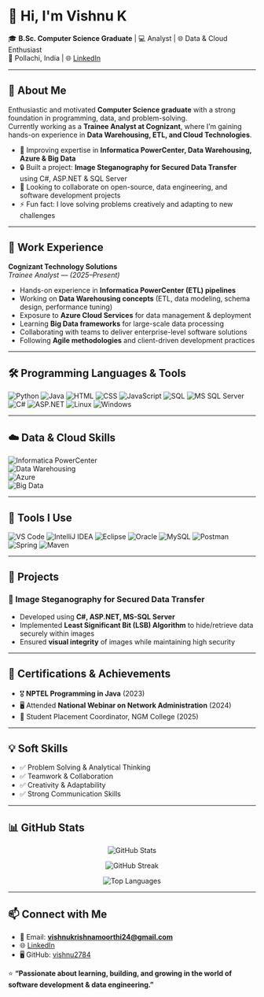 # 👋 Hi, I'm Vishnu K

🎓 **B.Sc. Computer Science Graduate** | 💻 Analyst | 🌐 Data & Cloud Enthusiast  
📍 Pollachi, India | 🌐 [LinkedIn](https://www.linkedin.com/in/vishnu-k-76406b301)  

---

## 🚀 About Me
Enthusiastic and motivated **Computer Science graduate** with a strong foundation in programming, data, and problem-solving.  
Currently working as a **Trainee Analyst at Cognizant**, where I’m gaining hands-on experience in **Data Warehousing, ETL, and Cloud Technologies**.  

- 🌱 Improving expertise in **Informatica PowerCenter, Data Warehousing, Azure & Big Data**  
- 🔒 Built a project: **Image Steganography for Secured Data Transfer** using C#, ASP.NET & SQL Server  
- 🤝 Looking to collaborate on open-source, data engineering, and software development projects  
- ⚡ Fun fact: I love solving problems creatively and adapting to new challenges  

---

## 💼 Work Experience

**Cognizant Technology Solutions**  
*Trainee Analyst* — *(2025–Present)*  
- Hands-on experience in **Informatica PowerCenter (ETL) pipelines**  
- Working on **Data Warehousing concepts** (ETL, data modeling, schema design, performance tuning)  
- Exposure to **Azure Cloud Services** for data management & deployment  
- Learning **Big Data frameworks** for large-scale data processing  
- Collaborating with teams to deliver enterprise-level software solutions  
- Following **Agile methodologies** and client-driven development practices  

---

## 🛠️ Programming Languages & Tools

<p align="left">
  <img src="https://img.icons8.com/color/48/python.png" alt="Python"/>
  <img src="https://img.icons8.com/color/48/java-coffee-cup-logo.png" alt="Java"/>
  <img src="https://img.icons8.com/color/48/html-5.png" alt="HTML"/>
  <img src="https://img.icons8.com/color/48/css3.png" alt="CSS"/>
  <img src="https://img.icons8.com/color/48/javascript.png" alt="JavaScript"/>
  <img src="https://img.icons8.com/color/48/sql.png" alt="SQL"/>
  <img src="https://img.icons8.com/color/48/microsoft-sql-server.png" alt="MS SQL Server"/>
  <img src="https://img.icons8.com/color/48/c-sharp-logo.png" alt="C#"/>
  <img src="https://img.icons8.com/color/48/asp.png" alt="ASP.NET"/>
  <img src="https://img.icons8.com/color/48/linux.png" alt="Linux"/>
  <img src="https://img.icons8.com/color/48/windows-10.png" alt="Windows"/>
</p>

---

## ☁️ Data & Cloud Skills

![Informatica PowerCenter](https://img.shields.io/badge/Informatica-PowerCenter-orange?style=for-the-badge&logo=apache-airflow&logoColor=white)  
![Data Warehousing](https://img.shields.io/badge/Data-Warehousing-blue?style=for-the-badge&logo=databricks&logoColor=white)  
![Azure](https://img.shields.io/badge/Microsoft-Azure-0078D4?style=for-the-badge&logo=microsoftazure&logoColor=white)  
![Big Data](https://img.shields.io/badge/Big%20Data-Hadoop-yellow?style=for-the-badge&logo=apachehadoop&logoColor=black)  

---

## 🧰 Tools I Use

<p align="left">
  <img src="https://img.icons8.com/color/48/visual-studio-code-2019.png" alt="VS Code"/>
  <img src="https://img.icons8.com/color/48/intellij-idea.png" alt="IntelliJ IDEA"/>
  <img src="https://img.icons8.com/color/48/java-eclipse.png" alt="Eclipse"/>
  <img src="https://img.icons8.com/color/48/oracle-logo.png" alt="Oracle"/>
  <img src="https://img.icons8.com/color/48/mysql-logo.png" alt="MySQL"/>
  <img src="https://img.icons8.com/dusk/48/postman-api.png" alt="Postman"/>
  <img src="https://img.icons8.com/color/48/spring-logo.png" alt="Spring"/>
  <img src="https://img.icons8.com/color/48/apache-maven.png" alt="Maven"/>
</p>

---

## 📌 Projects

### 🔹 Image Steganography for Secured Data Transfer  
- Developed using **C#, ASP.NET, MS-SQL Server**  
- Implemented **Least Significant Bit (LSB) Algorithm** to hide/retrieve data securely within images  
- Ensured **visual integrity** of images while maintaining high security  

---

## 📜 Certifications & Achievements
- 🎖️ **NPTEL Programming in Java** (2023)  
- 🖥️ Attended **National Webinar on Network Administration** (2024)  
- 🤝 Student Placement Coordinator, NGM College (2025)  

---

## 💡 Soft Skills
- ✅ Problem Solving & Analytical Thinking  
- ✅ Teamwork & Collaboration  
- ✅ Creativity & Adaptability  
- ✅ Strong Communication Skills  

---

## 📊 GitHub Stats

<p align="center">
  <img src="https://github-readme-stats.vercel.app/api?username=vishnu2784&show_icons=true&theme=tokyonight" alt="GitHub Stats" />
</p>

<p align="center">
  <img src="https://github-readme-streak-stats.herokuapp.com/?user=vishnu2784&theme=tokyonight" alt="GitHub Streak" />
</p>

<p align="center">
  <img src="https://github-readme-stats.vercel.app/api/top-langs/?username=vishnu2784&layout=compact&theme=tokyonight" alt="Top Languages" />
</p>

---

## 📫 Connect with Me
- 📧 Email: **vishnukrishnamoorthi24@gmail.com**  
- 🌐 [LinkedIn](https://www.linkedin.com/in/vishnu-k-76406b301)  
- 🖥️ GitHub: [vishnu2784](https://github.com/vishnu2784)  

⭐ **“Passionate about learning, building, and growing in the world of software development & data engineering.”**
